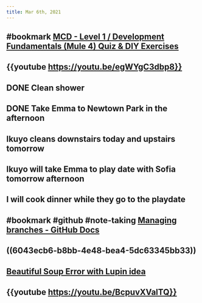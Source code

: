 ```yaml
---
title: Mar 6th, 2021
---
```


## #bookmark [MCD - Level 1 / Development Fundamentals (Mule 4) Quiz & DIY Exercises](https://training.mulesoft.com/course/development-fundamentals-mule4/quiz-diy)
## {{youtube https://youtu.be/egWYgC3dbp8}}
## DONE Clean shower
## DONE Take Emma to Newtown Park in the afternoon
## Ikuyo cleans downstairs today and upstairs tomorrow
## Ikuyo will take Emma to play date with Sofia tomorrow afternoon
## I will cook dinner while they go to the playdate
## #bookmark #github #note-taking [Managing branches - GitHub Docs](https://docs.github.com/en/desktop/contributing-and-collaborating-using-github-desktop/managing-branches)
## ((6043ecb6-b8bb-4e48-bea4-5dc63345bb33))
## [Beautiful Soup Error with Lupin idea](https://stackoverflow.com/questions/5663980/importerror-no-module-named-beautifulsoup)
## {{youtube https://youtu.be/BcpuvXValTQ}}

